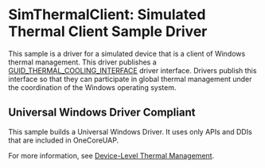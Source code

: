 <!---
    name: SimThermalClient - Simulated Thermal Client Sample Driver
    platform: KMDF
    language: cpp
    category: Thermal Power
    description: Simulates a device that is a Windows thermal management client.
    samplefwlink: http://go.microsoft.com/fwlink/p/?LinkId=617992
--->


SimThermalClient: Simulated Thermal Client Sample Driver
========================================================

This sample is a driver for a simulated device that is a client of Windows thermal management. This driver publishes a [GUID\_THERMAL\_COOLING\_INTERFACE](https://msdn.microsoft.com/en-us/library/windows/hardware/hh698265) driver interface. Drivers publish this interface so that they can participate in global thermal management under the coordination of the Windows operating system.

## Universal Windows Driver Compliant
This sample builds a Universal Windows Driver. It uses only APIs and DDIs that are included in OneCoreUAP.

For more information, see [Device-Level Thermal Management](https://msdn.microsoft.com/en-us/library/windows/hardware/hh698236).
